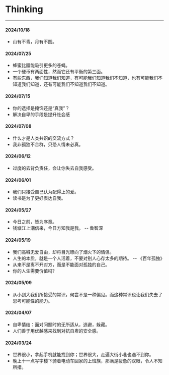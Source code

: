 # Thinking

--- 

#### 2024/10/18
- 山有不青，月有不圆。

#### 2024/07/25
- 蜂蜜比醋能吸引更多的苍蝇。
- 一个硬币有两面性，然而它还有平衡的第三面。
- 有些东西，我们知道我们知道，有可能我们知道我们不知道，也有可能我们不知道我们知道，还有可能我们不知道我们不知道。

#### 2024/07/15
- 你的选择是掩饰还是“真我”？
- 解决自卑的手段是提升社会感

#### 2024/07/08
- 什么才是人类共识的交流方式？
- 我非孤独不合群，只恐人情未必真。

#### 2024/06/12
- 过度的去背负责任，会让你失去自我感受。

#### 2024/06/01
- 我们只接受自己认为配得上的爱。
- 读书是为了更好表达自我。

#### 2024/05/27
- 今日之前，皆为序章。
- 钱塘江上潮信来，今日方知我是我。 -- 鲁智深

#### 2024/05/19
- 我们高喊无爱自由，却将目光瞟向了烟火下的情侣。
- 人生的本质，就是一个人活着，不要对别人心存太多的期待。  -- 《百年孤独》
- 从来不是离不开对方，而是不能面对孤独的自己。
- 你的人生需要价值吗?

#### 2024/05/09
- 从小到大我们所接受的常识，何尝不是一种偏见。而这种常识也让我们失去了思考可能性的能力。

#### 2024/04/07
- 自卑情结：面对问题时的无所适从，逃避，躲藏。
- 人们善于用优越感来找到对抗自卑的安全感。

#### 2024/03/24
- 世界很小，拿起手机就能找到你；世界很大，走遍大街小巷也遇不到你。
- 晚上十一点写字楼下骑着电动车回家的上班族，那满是疲惫的双眼，令人不知所措。
